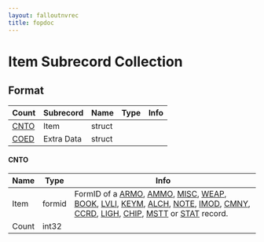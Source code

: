 ```yaml
---
layout: falloutnvrec
title: fopdoc
---
```

Item Subrecord Collection
=====================

## Format

Count | Subrecord | Name | Type | Info
------|-------|------|------|-----
 | [CNTO](#cnto) | Item | struct | 
 | [COED](COED.md) | Extra Data | struct |

#### CNTO

Name | Type | Info
-----|------|-----
Item | formid | FormID of a [ARMO](../ARMO.md), [AMMO](../AMMO.md), [MISC](../MISC.md), [WEAP](../WEAP.md), [BOOK](../BOOK.md), [LVLI](../LVLI.md), [KEYM](../KEYM.md), [ALCH](../ALCH.md), [NOTE](../NOTE.md), [IMOD](../IMOD.md), [CMNY](../CMNY.md), [CCRD](../CCRD.md), [LIGH](../LIGH.md), [CHIP](../CHIP.md), [MSTT](../MSTT.md) or [STAT](../STAT.md) record.
Count | int32 | 
